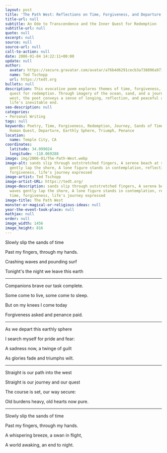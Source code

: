 ```yaml
---
layout: post
title: 'The Path West: Reflections on Time, Forgiveness, and Departure'
title-url: null
subtitle: An Ode to Transcendence and the Inner Quest for Redemption
subtitle-url: null
quote: null
excerpt: null
source: null
source-url: null
call-to-action: null
date: 2006-01-04 14:22:11+00:00
update: null
author:
  avatar: https://secure.gravatar.com/avatar/a76b4d6291cecb3a738896a971bfb903?s=512&d=mp&r=g
  name: Ted Tschopp
  url: https://tedt.org
bullets: null
description: This evocative poem explores themes of time, forgiveness, and the human
  quest for redemption. Through imagery of the ocean, sand, and a journey into the
  west, the poet conveys a sense of longing, reflection, and peaceful acceptance of
  life's inevitable end.
seo-description: null
categories:
- Personal Writing
tags: null
keywords: Poetry, Time, Forgiveness, Redemption, Journey, Sands of Time, Reflection,
  Human Quest, Departure, Earthly Sphere, Triumph, Penance
location:
  name: Temple City, CA
coordinates:
  latitude: 34.099024
  longitude: -118.069288
image: img/2006-01/The-Path-West.webp
image-alt: sands slip through outstretched fingers, A serene beach at sunset, waves
  gently lap the shore, A lone figure stands in contemplation, reflections on time,
  forgiveness, life's journey expressed
image-artist: Ted Tschopp
image-artist-URL: https://tedt.org/
image-description: sands slip through outstretched fingers, A serene beach at sunset,
  waves gently lap the shore, A lone figure stands in contemplation, reflections on
  time, forgiveness, life's journey expressed
image-title: The Path West
monster-or-magical-or-religious-ideas: null
year-the-event-took-place: null
mathjax: null
order: null
image_width: 1456
image_height: 816
---
```

Slowly slip the sands of time  

Past my fingers, through my hands.  

Crashing waves and pounding surf  

Tonight's the night we leave this earth

* * *

Companions brave our task complete.  

Some come to live, some come to sleep.  

But on my knees I come today

Forgiveness asked and penance paid.

* * *

As we depart this earthly sphere  

I search myself for pride and fear:  

A sadness now, a twinge of guilt  

As glories fade and triumphs wilt.

* * *

Straight is our path into the west  

Straight is our journey and our quest  

The course is set, our way secure:  

Old burdens heavy, old hearts now pure.

* * *

Slowly slip the sands of time  

Past my fingers, through my hands.  

A whispering breeze, a swan in flight,  

A world awaking, an end to night.

